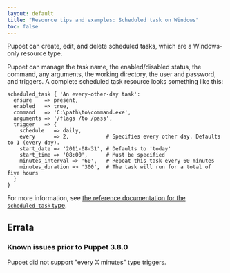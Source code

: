 ```yaml
---
layout: default
title: "Resource tips and examples: Scheduled task on Windows"
toc: false
---
```


[scheduledtask]: ./type.html#scheduledtask

Puppet can create, edit, and delete scheduled tasks, which are a Windows-only resource type.

Puppet can manage the task name, the enabled/disabled status, the command, any arguments, the working directory, the user and password, and triggers. A complete scheduled task resource looks something like this:

``` puppet
scheduled_task { 'An every-other-day task':
  ensure    => present,
  enabled   => true,
  command   => 'C:\path\to\command.exe',
  arguments => '/flags /to /pass',
  trigger   => {
    schedule   => daily,
    every      => 2,            # Specifies every other day. Defaults to 1 (every day).
    start_date => '2011-08-31', # Defaults to 'today'
    start_time => '08:00',      # Must be specified
    minutes_interval => '60',   # Repeat this task every 60 minutes
    minutes_duration => '300',  # The task will run for a total of five hours
  }
}
```

For more information, see [the reference documentation for the `scheduled_task` type][scheduledtask].

## Errata

### Known issues prior to Puppet 3.8.0

Puppet did not support "every X minutes" type triggers.